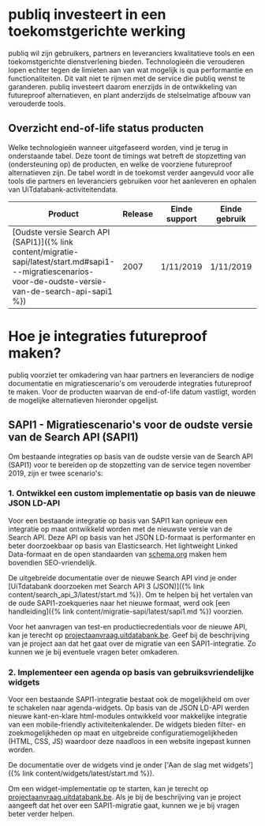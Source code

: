 ---
---

# publiq investeert in een toekomstgerichte werking

publiq wil zijn gebruikers, partners en leveranciers kwalitatieve tools en een toekomstgerichte dienstverlening bieden. Technologieën die verouderen lopen echter tegen de limieten aan van wat mogelijk is qua performantie en functionaliteiten. Dit valt niet te rijmen met de service die publiq wenst te garanderen. publiq investeert daarom enerzijds in de ontwikkeling van futureproof alternatieven, en plant anderzijds de stelselmatige afbouw van verouderde tools.

## Overzicht end-of-life status producten

Welke technologieën wanneer uitgefaseerd worden, vind je terug in onderstaande tabel. Deze toont de timings wat betreft de stopzetting van (ondersteuning op) de producten, en welke de voorziene futureproof alternatieven zijn. De tabel wordt in de toekomst verder aangevuld voor alle tools die partners en leveranciers gebruiken voor het aanleveren en ophalen van UiTdatabank-activiteitendata.

| Product | Release | Einde support | Einde gebruik | Technisch alternatief |
| --- | --- | --- | --- | --- |
| [Oudste versie Search API (SAPI1)]({% link content/migratie-sapi/latest/start.md#sapi1---migratiescenarios-voor-de-oudste-versie-van-de-search-api-sapi1 %}) | 2007 | 1/11/2019 | 1/11/2019 | widgets & nieuwe Search API (SAPI3) |

# Hoe je integraties futureproof maken?

publiq voorziet ter omkadering van haar partners en leveranciers de nodige documentatie en migratiescenario's om verouderde integraties futureproof te maken. Voor de producten waarvan de end-of-life datum vastligt, worden de mogelijke alternatieven hieronder opgelijst.

## SAPI1 - Migratiescenario's voor de oudste versie van de Search API (SAPI1)

Om bestaande integraties op basis van de oudste versie van de Search API (SAPI1) voor te bereiden op de stopzetting van de service tegen november 2019, zijn er twee scenario's:

### 1. Ontwikkel een custom implementatie op basis van de nieuwe JSON LD-API

Voor een bestaande integratie op basis van SAPI1 kan opnieuw een integratie op maat ontwikkeld worden met de nieuwste versie van de Search API. Deze API op basis van het JSON LD-formaat is performanter en beter doorzoekbaar op basis van Elasticsearch. Het lightweight Linked Data-formaat en de open standaarden van [schema.org](http://schema.org/Event) maken hem bovendien SEO-vriendelijk.

De uitgebreide documentatie over de nieuwe Search API vind je onder [UiTdatabank doorzoeken met Search API 3 (JSON)]({% link content/search_api_3/latest/start.md %}).
Om te helpen bij het vertalen van de oude SAPI1-zoekqueries naar het nieuwe formaat, werd ook [een handleiding]({% link content/migratie-sapi/latest/sapi1.md %}) voorzien.

Voor het aanvragen van test-en productiecredentials voor de nieuwe API, kan je terecht op [projectaanvraag.uitdatabank.be](https://projectaanvraag.uitdatabank.be). Geef bij de beschrijving van je project aan dat het gaat over de migratie van een SAPI1-integratie. Zo kunnen we je bij eventuele vragen beter omkaderen. 

### 2. Implementeer een agenda op basis van gebruiksvriendelijke widgets

Voor een bestaande SAPI1-integratie bestaat ook de mogelijkheid om over te schakelen naar agenda-widgets. Op basis van de JSON LD-API werden nieuwe kant-en-klare html-modules ontwikkeld voor makkelijke integratie van een mobile-friendly activiteitenkalender. De widgets bieden filter- en zoekmogelijkheden op maat en uitgebreide configuratiemogelijkheden (HTML, CSS, JS) waardoor deze naadloos in een website ingepast kunnen worden.

De documentatie over de widgets vind je onder ['Aan de slag met widgets']({% link content/widgets/latest/start.md %}).

Om een widget-implementatie op te starten, kan je terecht op [projectaanvraag.uitdatabank.be](https://projectaanvraag.uitdatabank.be). Als je bij de beschrijving van je project aangeeft dat het over een SAPI1-migratie gaat, kunnen we je bij vragen beter verder helpen. 

